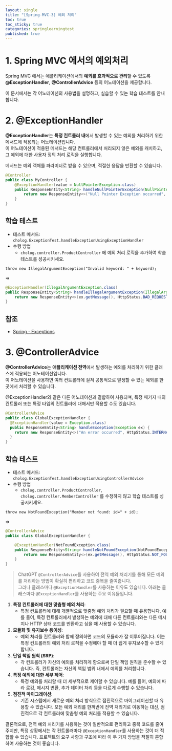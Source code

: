 ```yaml
---
layout: single
title: "[Spring-MVC-3] 예외 처리"
toc: true
toc_sticky: true
categories: springlearningtest
published: true
---
```


# 1. Spring MVC 에서의 예외처리

Spring MVC 에서는 애플리케이션에서의 **예외를 효과적으로 관리**할 수 있도록 **@ExceptionHandler**, **@ControllerAdvice** 등의 어노테이션을 제공합니다.

이 문서에서는 각 어노테이션의 사용법을 설명하고, 실습할 수 있는 학습 테스트를 안내합니다.

# 2. @ExceptionHandler

**@ExceptionHandler**는 **특정 컨트롤러 내**에서 발생할 수 있는 예외를 처리하기 위한 메서드에 적용되는 어노테이션입니다.      
이 어노테이션이 적용된 메서드는 해당 컨트롤러에서 처리되지 않은 예외를 캐치하고, 그 예외에 대한 사용자 정의 처리 로직을 실행합니다.     

메서드는 예외 객체를 파라미터로 받을 수 있으며, 적절한 응답을 반환할 수 있습니다.  

```java
@Controller
public class MyController {
    @ExceptionHandler(value = NullPointerException.class)
    public ResponseEntity<String> handleNullPointerException(NullPointerException ex) {
        return new ResponseEntity<>("Null Pointer Exception occurred", HttpStatus.INTERNAL_SERVER_ERROR);
    }
}

```

## 학습 테스트

- 테스트 메서드: `cholog.ExceptionTest.handleExceptionUsingExceptionHandler`
- 수행 방법
    - `cholog.controller.ProductController` 에 예외 처리 로직을 추가하여 학습 테스트를 성공시키세요.

`throw new IllegalArgumentException("Invalid keyword: " + keyword);`

⇒    

```java
@ExceptionHandler(IllegalArgumentException.class)
public ResponseEntity<String> handleIllegalArgumentException(IllegalArgumentException ex) {
    return new ResponseEntity<>(ex.getMessage(), HttpStatus.BAD_REQUEST);
}
```

## 참조

- [Spring - Exceptions](https://docs.spring.io/spring-framework/reference/web/webmvc/mvc-controller/ann-exceptionhandler.html)

# 3. @ControllerAdvice

**@ControllerAdvice**는 **애플리케이션 전역**에서 발생하는 예외를 처리하기 위한 클래스에 적용되는 어노테이션입니다.      
이 어노테이션을 사용하면 여러 컨트롤러에 걸쳐 공통적으로 발생할 수 있는 예외를 한 곳에서 처리할 수 있습니다.     

@ExceptionHandler와 같은 다른 어노테이션과 결합하여 사용되며, 특정 패키지 내의 컨트롤러 또는 특정 타입의 컨트롤러에 대해서만 적용할 수도 있습니다.

```java
@ControllerAdvice
public class GlobalExceptionHandler {
  @ExceptionHandler(value = Exception.class)
  public ResponseEntity<String> handleException(Exception ex) {
    return new ResponseEntity<>("An error occurred", HttpStatus.INTERNAL_SERVER_ERROR);
  }
}

```

## 학습 테스트

- 테스트 메서드: `cholog.ExceptionTest.handleExceptionUsingControllerAdvice`
- 수행 방법
    - `cholog.controller.ProductController`, `cholog.controller.MemberController` 를 수정하지 않고 학습 테스트를 성공시키세요.

`throw new NotFoundException("Member not found: id=" + id);` 

⇒    

```java
@ControllerAdvice
public class GlobalExceptionHandler {

    @ExceptionHandler(NotFoundException.class)
    public ResponseEntity<String> handleNotFoundException(NotFoundException ex) {
        return new ResponseEntity<>(ex.getMessage(), HttpStatus.NOT_FOUND);
    }
}

```

> ChatGPT
`@ControllerAdvice`를 사용하여 전역 예외 처리기를 통해 모든 예외를 처리하는 방법이 확실히 편리하고 코드 중복을 줄여줍니다.       
그러나 클래스마다 `@ExceptionHandler`를 사용하는 이유도 있습니다. 아래는 클래스마다 `@ExceptionHandler`를 사용하는 주요 이유들입니다.     

1. **특정 컨트롤러에 대한 맞춤형 예외 처리**:
    - 특정 컨트롤러에 대해 개별적으로 맞춤형 예외 처리가 필요할 때 유용합니다. 예를 들어, 특정 컨트롤러에서 발생하는 예외에 대해 다른 컨트롤러와는 다른 메시지나 HTTP 상태 코드를 반환하고 싶을 때 사용할 수 있습니다.
2. **모듈화 및 유지보수 용이성**:
    - 예외 처리를 컨트롤러와 함께 정의하면 코드의 모듈화가 잘 이루어집니다. 이는 특정 컨트롤러의 예외 처리 로직을 수정해야 할 때 더 쉽게 유지보수할 수 있게 합니다.
3. **단일 책임 원칙 (SRP)**:
    - 각 컨트롤러가 자신의 예외를 처리하게 함으로써 단일 책임 원칙을 준수할 수 있습니다. 즉, 컨트롤러는 자신의 책임 범위 내에서 예외를 처리합니다.
4. **특정 예외에 대한 세부 제어**:
    - 특정 예외를 처리할 때 더 세부적으로 제어할 수 있습니다. 예를 들어, 예외에 따라 로깅, 메시지 변환, 추가 데이터 처리 등을 다르게 수행할 수 있습니다.
5. **점진적 마이그레이션**:
    - 기존 시스템에서 새로운 예외 처리 방식으로 점진적으로 마이그레이션할 때 유용할 수 있습니다. 모든 예외 처리를 한꺼번에 전역 처리기로 이동하는 대신, 점진적으로 각 컨트롤러에 맞춤형 예외 처리를 적용할 수 있습니다.

결론적으로, 전역 예외 처리기를 사용하는 것이 일반적으로 편리하고 중복 코드를 줄여주지만, 특정 상황에서는 각 컨트롤러마다 `@ExceptionHandler`를 사용하는 것이 더 적합할 수 있습니다. 프로젝트의 요구 사항과 구조에 따라 이 두 가지 방법을 적절히 혼합하여 사용하는 것이 좋습니다.
